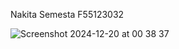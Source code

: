 Nakita Semesta F55123032

![Screenshot 2024-12-20 at 00 38 37](https://github.com/user-attachments/assets/1257ee16-0e1c-45bd-a8c7-bfb0bb559b78)


